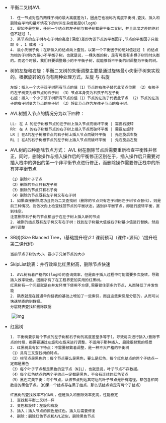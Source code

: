 - 平衡二叉树AVL

  ```
  1. 任一节点对应的两棵子树的最大高度差为1，因此它也被称为高度平衡树,查找、插入和删除在平均和最坏情况下的时间复杂度都是O(logN)
  2. 假如不是空树，任何一个结点的左子树与右子树都是平衡二叉树，并且高度之差的绝对值不超过 1。
  3. 某节点的左子树与右子树的高度(深度)差即为该节点的平衡因子,节点的平衡因子只能取 0 、1 或者 -1 
  4. 最小失衡子树：在新插入的结点向上查找，以第一个平衡因子的绝对值超过 1 的结点为根的子树称为最小不平衡子树。也就是说，一棵失衡的树，是有可能有多棵子树同时失衡的。而这个时候，我们只要调整最小的不平衡子树，就能够将不平衡的树调整为平衡的树。
  ```

- 树的左旋和右旋：平衡二叉树的失衡调整主要是通过旋转最小失衡子树来实现的。根据旋转的方向有两种处理方式，左旋 与 右旋

  ```
  左旋：插入一个大于该子树所有节点的值（1）节点的右孩子替代此节点位置 （2）右孩子的左子树变为该节点的右子树 （3）节点本身变为右孩子的左子树
  右旋：插入一个小于该子树所有节点的值（1）节点的左孩子代表此节点 （2）节点的左孩子的右子树变为节点的左子树 （3）将此节点作为左孩子节点的右子树。
  ```

- AVL树插入节点的情况分为以下四种：

  ```
  LL: 在 A 的左子树根节点的左子树上插入节点而破坏平衡 | 需要右旋转
  RR: 在 A 的右子树根节点的右子树上插入节点而破坏平衡 | 需要左旋转
  LR | 在A的左子树根节点的右子树上插入节点而破坏平衡  | 先左旋后右旋 
  RL | 在A的右子树根节点的左子树上插入节点而破坏平衡  | 先右旋后左旋
  ```

- AVL树的四种删除节点方式： AVL 树在删除节点后需要重新检查平衡性并修正，同时，删除操作与插入操作后的平衡修正区别在于，插入操作后只需要对插入栈中的弹出的第一个非平衡节点进行修正，而删除操作需要修正栈中的所有非平衡节点

  ```
  （1）删除叶子节点 
  （2）删除的节点只有左子树 
  （3）删除的节点只有右子树 
  （4）删除的节点既有左子树又有右子树
  1. 如果直接删除成功且仍为二叉查找树（删除的节点只有左子树用左子树节点替代），则是前三种情况。则依次向上检查栈顶节点的平衡状态，遇到非平衡节点，即进行旋转平衡，直到栈空。
  注意删除右子树的节点相当于在左子树上插入新的节点
  2. 被删的结点既有左子树又有右子树：找到左子树最大值或右子树最小值进行替换，然后进行调整
  ```

- SB树(Size Blanced Tree，\基础提升班\2.1 课前预习（课件+源码）\提升班第二课代码)

  ```
  当前节点子树的大小，要小于兄弟节点的大小
  ```

- SkipList跳表：并行效率比红黑树高，删除节点快速

  ```
  1. AVL树有着严格的O(logN)的查询效率，但是由于插入过程中可能需要多次旋转，导致插入效率较低，因而才有了在工程界更加实用的红黑树。
  红黑树有一个问题就是在并发环境下使用不方便,需要锁住更多的节点，从而降低了并发性能
  2. 跳表就是在普通单向链表的基础上增加了一些索引，而且这些索引是分层的，从而可以快速地查的到数据。
  分层链表查找和删除数据
  ```

  ​	![img](https://pic2.zhimg.com/80/v2-a78099a1347aa36d2599a6d78849a4ad_720w.jpg)

- 红黑树

  ```
  1. 平衡树要求每个节点的左子树和右子树的高度差至多等于1，导致每次进行插入/删除节点的时候，都需要通过左旋和右旋来进行调整，不适用于那种插入、删除很频繁的场景
  2. 红黑树具有如下特点：不需要频繁着调整，是一种不大严格的平衡树
  （1）具有二叉查找树的特点。
  （2）根节点是黑色的；每个节点要么是黑色，要么是红色，每个红色结点的两个子结点一定都是黑色
  （3）每个叶子节点都是黑色的空节点（NIL），也就是说，叶子节点不存数据。
  （4）每个红色结点的两个子结点一定都是黑色，不会有连续的红色节点
  （5）黑色完美平衡：每个节点，从该节点到达其可达的叶子节点是所有路径，都包含相同数目的黑色节点。（如果一个结点存在黑子结点，那么该结点肯定有两个子结点）
  
  红黑树的查找效率不如AVL，但是插入和删除效率更高，性能稳定
  1. 查找和平衡二叉树一样
  2. 变色和旋转：左旋和右旋
  3. 插入：插入节点的颜色是红色。插入后需要修复
  4. 删除：删除红色节点和AVL近似，删除黑色节点
  ```

